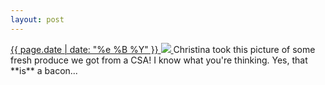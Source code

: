 ```yaml
---
layout: post
---
```


<p>
  <a href="/392">
    <time>{{ page.date | date: "%e %B %Y" }}</time>
    <img src="https://s3.amazonaws.com/life.aaronjgreenberg.com/392.jpg">
  </a>
  Christina took this picture of some fresh produce we got from a CSA! I know what you're thinking. Yes, that **is** a bacon...
</p>
